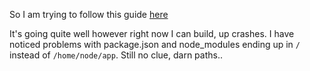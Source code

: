 So I am trying to follow this guide [here](https://dev.to/dariansampare/setting-up-docker-typescript-node-hot-reloading-code-changes-in-a-running-container-2b2f)

It's going quite well however right now I can build, up crashes. I have noticed problems with package.json and node_modules ending up in `/` instead of `/home/node/app`. Still no clue, darn paths..

